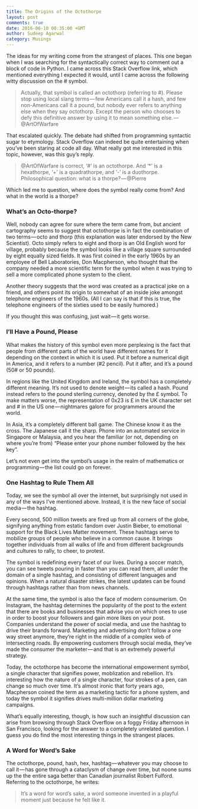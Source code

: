 ```yaml
---
title: The Origins of the Octothorpe
layout: post
comments: true
date: 2016-06-10 00:35:00 +GMT
author: Sudeep Agarwal
category: Musings
---
```


The ideas for my writing come from the strangest of places. This one began when I was searching for the syntactically correct way to comment out a block of code in Python. I came across this Stack Overflow link, which mentioned everything I expected it would, until I came across the following witty discussion on the # symbol. 

>Actually, that symbol is called an octothorp (referring to #). Please stop using local slang terms — few Americans call it a hash, and few non-Americans call it a pound, but nobody ever refers to anything else when they say octothorp. Except the person who chooses to defy this definitive answer by using it to mean something else. — @ArtOfWarfare

That escalated quickly. The debate had shifted from programming syntactic sugar to etymology. Stack Overflow can indeed be quite entertaining when you’ve been staring at code all day. What really got me interested in this topic, however, was this guy’s reply.

>@ArtOfWarfare is correct, ‘#’ is an octothorpe. And ‘*’ is a hexathorpe, ‘+’ is a quadrathorpe, and ‘-’ is a duothorpe. Philosophical question: what is a thorpe? — @Pierre

Which led me to question, where does the symbol really come from? And what in the world is a thorpe?
<!--more-->
### What’s an Octo-thorpe?

Well, nobody can agree for sure where the term came from, but ancient cartography seems to suggest that octothorpe is in fact the combination of two terms — octo and thorp (this explanation was later endorsed by the New Scientist). Octo simply refers to eight and thorp is an Old English word for village, probably because the symbol looks like a village square surrounded by eight equally sized fields. It was first coined in the early 1960s by an employee of Bell Laboratories, Don Macpherson, who thought that the company needed a more scientific term for the symbol when it was trying to sell a more complicated phone system to the client. 

Another theory suggests that the word was created as a practical joke on a friend, and others point its origin to somewhat of an inside joke amongst telephone engineers of the 1960s. (All I can say is that if this is true, the telephone engineers of the sixties used to be easily humored.)

If you thought this was confusing, just wait — it gets worse.

### I’ll Have a Pound, Please

What makes the history of this symbol even more perplexing is the fact that people from different parts of the world have different names for it depending on the context in which it is used. Put it before a numerical digit in America, and it refers to a number (#2 pencil). Put it after, and it’s a pound (50# or 50 pounds).

In regions like the United Kingdom and Ireland, the symbol has a completely different meaning. It’s not used to denote weight — its called a hash. Pound instead refers to the pound sterling currency, denoted by the £ symbol. To make matters worse, the representation of 0x23 is £ in the UK character set and # in the US one — nightmares galore for programmers around the world. 

In Asia, it’s a completely different ball game. The Chinese know it as the cross. The Japanese call it the sharp. Phone into an automated service in Singapore or Malaysia, and you hear the familiar (or not, depending on where you’re from) “Please enter your phone number followed by the hex key”. 

Let’s not even get into the symbol’s usage in the realm of mathematics or programming — the list could go on forever.

### One Hashtag to Rule Them All

Today, we see the symbol all over the internet, but surprisingly not used in any of the ways I’ve mentioned above. Instead, it is the new face of social media — the hashtag.

Every second, 500 million tweets are fired up from all corners of the globe, signifying anything from estatic fandom over Justin Bieber, to emotional support for the Black Lives Matter movement. These hashtags serve to mobilize groups of people who believe in a common cause. It brings together individuals from all walks of life and from different backgrounds and cultures to rally, to cheer, to protest. 

The symbol is redefining every facet of our lives. During a soccer match, you can see tweets pouring in faster than you can read them, all under the domain of a single hashtag, and consisting of different languages and opinions. When a natural disaster strikes, the latest updates can be found through hashtags rather than from news channels. 

At the same time, the symbol is also the face of modern consumerism. On Instagram, the hashtag determines the popularity of the post to the extent that there are books and businesses that advise you on which ones to use in order to boost your followers and gain more likes on your post. Companies understand the power of social media, and use the hashtag to drive their brands forward. Marketing and advertising don’t follow a one way street anymore, they’re right in the middle of a complex web of intersecting roads. By empowering customers through social media, they’ve made the consumer the marketer — and that is an extremely powerful strategy.

Today, the octothorpe has become the international empowerment symbol, a single character that signifies power, moblization and rebellion. It’s interesting how the nature of a single character, four strokes of a pen, can change so much over time. It’s almost ironic that forty years ago, Macpherson coined the term as a marketing tactic for a phone system, and today the symbol it signifies drives multi-million dollar marketing campaigns. 

What’s equally interesting, though, is how such an insightful discussion can arise from browsing through Stack Overflow on a foggy Friday afternoon in San Francisco, looking for the answer to a completely unrelated question. I guess you do find the most interesting things in the strangest places. 

### A Word for Word’s Sake

The octothorpe, pound, hash, hex, hashtag — whatever you may choose to call it — has gone through a cataclysm of change over time, but noone sums up the the entire saga better than Canadian journalist Robert Fulford. Referring to the octothorpe, he writes:

>It’s a word for word’s sake, a word someone invented in a playful moment just because he felt like it.
